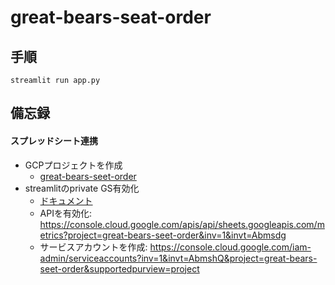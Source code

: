 # great-bears-seat-order


## 手順
```shell
streamlit run app.py
```


## 備忘録
#### スプレッドシート連携
- GCPプロジェクトを作成
    - [great-bears-seet-order](https://console.cloud.google.com/welcome?inv=1&invt=Abmsdg&project=great-bears-seet-order)
- streamlitのprivate GS有効化
    - [ドキュメント](https://docs.streamlit.io/develop/tutorials/databases/private-gsheet)
    - APIを有効化: https://console.cloud.google.com/apis/api/sheets.googleapis.com/metrics?project=great-bears-seet-order&inv=1&invt=Abmsdg
    - サービスアカウントを作成: https://console.cloud.google.com/iam-admin/serviceaccounts?inv=1&invt=AbmshQ&project=great-bears-seet-order&supportedpurview=project
    
